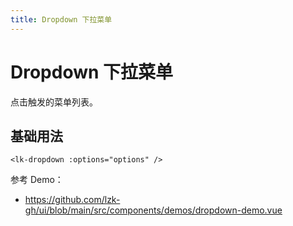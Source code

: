 ```yaml
---
title: Dropdown 下拉菜单
---
```


# Dropdown 下拉菜单

点击触发的菜单列表。

## 基础用法

```vue
<lk-dropdown :options="options" />
```

参考 Demo：
- https://github.com/lzk-gh/ui/blob/main/src/components/demos/dropdown-demo.vue
